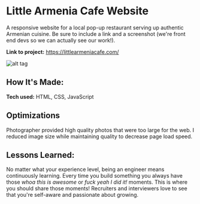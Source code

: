 # Little Armenia Cafe Website
A responsive website for a local pop-up restaurant serving up authentic Armenian cuisine. 
Be sure to include a link and a screenshot (we're front end devs so we can actually see our work!).

**Link to project:** https://littlearmeniacafe.com/

![alt tag](https://i.ibb.co/58zk0nJ/Little-Armenia-Cafe.png) 

## How It's Made:

**Tech used:** HTML, CSS, JavaScript

## Optimizations
Photographer provided high quality photos that were too large for the web. I reduced image size while maintaining quality to decrease page load speed. 

## Lessons Learned:

No matter what your experience level, being an engineer means continuously learning. 
Every time you build something you always have those *whoa this is awesome* or *fuck yeah I did it!* moments. 
This is where you should share those moments! Recruiters and interviewers love to see that you're self-aware and passionate about growing.
